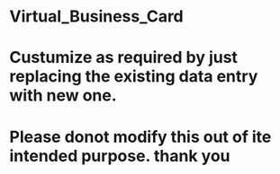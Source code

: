 # Virtual_Business_Card
# Custumize as required by just replacing the existing data entry with new one.
# Please donot modify this out of ite intended purpose. thank you
